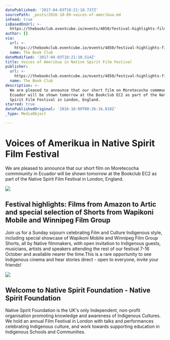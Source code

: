 ```yaml
---
datePublished: '2017-04-03T18:21:10.737Z'
sourcePath: _posts/2016-10-09-voices-of-amerikua.md
inFeed: true
isBasedOnUrl: >-
  https://thebookclub.eventcube.io/events/4850/festival-highlights-films-from-amazon-to-artic-and-special-selection-of-shorts-from-wapikoni-mobile-and-winnipeg-film-group
author: []
via:
  url: >-
    https://thebookclub.eventcube.io/events/4850/festival-highlights-films-from-amazon-to-artic-and-special-selection-of-shorts-from-wapikoni-mobile-and-winnipeg-film-group
  name: The Book Club
dateModified: '2017-04-03T18:21:10.514Z'
title: Voices of Amerikua in Native Spirit Film Festival
publisher:
  url: >-
    https://thebookclub.eventcube.io/events/4850/festival-highlights-films-from-amazon-to-artic-and-special-selection-of-shorts-from-wapikoni-mobile-and-winnipeg-film-group
  name: The Book Club
description: >-
  We are pleased to announce that our short film on Moretecocha commmunity in
  Ecuador will be shown tomorrow at the Bookclub EC2 as part of the Native
  Spirit Film Festival in London, England.
starred: true
datePublishedOriginal: '2016-10-09T00:26:16.810Z'
_type: MediaObject

---
```

# Voices of Amerikua in Native Spirit Film Festival

We are pleased to announce that our short film on Moretecocha commmunity in Ecuador will be shown tomorrow at the Bookclub EC2 as part of the Native Spirit Film Festival in London, England.

<article style=""><img src="https://s3-us-west-2.amazonaws.com/the-grid-img/p/91d9e6fd1bfaf4286ce0a1fab0455e175230e606.jpg" /><h1>Festival highlights: Films from Amazon to Artic and special selection of Shorts from Wapikoni Mobile and Winnipeg Film Group</h1><p>Join us for a Sunday sojourn celebrating Film and Culture Indigenous style, including special showcase of Wapikoni Mobile and Winnipeg Film Group Shorts, all by Native filmmakers, with open invitation to Indigenous guests, musicians, artists and speakers attending the rest of our festival 7-16 October and available nearer the time.This is a rare opportunity to see Indigenous cinema and hear stories direct - open to everyone, invite your friends!</p></article>

<article style=""><img src="https://s3-us-west-2.amazonaws.com/the-grid-img/p/3b91768345ac91ef727dd9cfa17cb093abdcc41b.jpg" /><h1>Welcome to Native Spirit Foundation - Native Spirit Foundation</h1><p>Native Spirit Foundation is the UK's only Independent, non-profit organisation promoting knowledge and awareness of Indigenous Cultures. We hold an annual Film Festival in London with talks and performances celebrating Indigenous culture, and work towards supporting education in Indigenous Schools and Communities.</p></article>